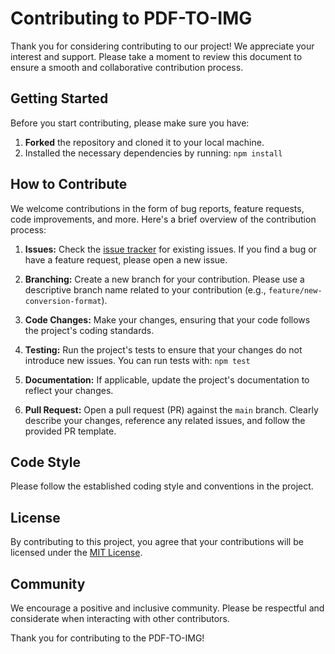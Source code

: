 # Contributing to PDF-TO-IMG

Thank you for considering contributing to our project! We appreciate your interest and support. Please take a moment to review this document to ensure a smooth and collaborative contribution process.

## Getting Started

Before you start contributing, please make sure you have:

1. **Forked** the repository and cloned it to your local machine.
2. Installed the necessary dependencies by running: `npm install`

## How to Contribute

We welcome contributions in the form of bug reports, feature requests, code improvements, and more. Here's a brief overview of the contribution process:

1. **Issues:** Check the [issue tracker](https://github.com/anarkrypto/pdf-to-image/issues) for existing issues. If you find a bug or have a feature request, please open a new issue.

2. **Branching:** Create a new branch for your contribution. Please use a descriptive branch name related to your contribution (e.g., `feature/new-conversion-format`).

3. **Code Changes:** Make your changes, ensuring that your code follows the project's coding standards.

4. **Testing:** Run the project's tests to ensure that your changes do not introduce new issues. You can run tests with: `npm test`

5. **Documentation:** If applicable, update the project's documentation to reflect your changes.

6. **Pull Request:** Open a pull request (PR) against the `main` branch. Clearly describe your changes, reference any related issues, and follow the provided PR template.

## Code Style

Please follow the established coding style and conventions in the project.

## License

By contributing to this project, you agree that your contributions will be licensed under the [MIT License](LICENSE).

## Community

We encourage a positive and inclusive community. Please be respectful and considerate when interacting with other contributors.

Thank you for contributing to the PDF-TO-IMG!
